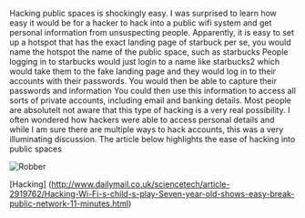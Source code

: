 Hacking public spaces is shockingly easy. I was surprised to learn how easy it would be for a hacker to hack into a public wifi system and get personal information from unsuspecting people.
Apparently, it is easy to set up a hotspot that has the exact landing page of starbuck per se, you would name the hotspot the name of the public space, such as starbucks
People logging in to starbucks would just login to a name like starbucks2 which would take them to the fake landing page and they would log in to their accounts with their passwords. You would then be able to capture their passwords and information
You could then use this information to access all sorts of private accounts, including email and banking details.
Most people are absolutelt not aware that this type of hacking is a very real possibility. I often wondered how hackers were able to access personal details and while I am sure there are multiple ways to hack accounts, this was a very illuminating discussion.
The article below highlights the ease of hacking into public spaces


![Robber](http://cliparts.co/cliparts/kTK/nka/kTKnkao9c.png)

[Hacking] (http://www.dailymail.co.uk/sciencetech/article-2919762/Hacking-Wi-Fi-s-child-s-play-Seven-year-old-shows-easy-break-public-network-11-minutes.html)
